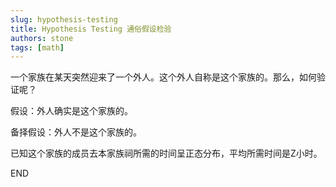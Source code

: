 ```yaml
---
slug: hypothesis-testing
title: Hypothesis Testing 通俗假设检验
authors: stone
tags: [math]
---
```


一个家族在某天突然迎来了一个外人。这个外人自称是这个家族的。那么，如何验证呢？

假设：外人确实是这个家族的。

备择假设：外人不是这个家族的。

已知这个家族的成员去本家族祠所需的时间呈正态分布，平均所需时间是Z小时。

<!-- 
标准：如果外人去这个家族本家族祠所需的时间 $z_{test}$ 与 $Z$ 接近，就认同他为族人。

族人说，我们的 Significance Level (显著性水平) 是`0.05`，也就是 `5%`。因为是和均值Z作比较，所以从均值向左、向右共`95%`概率的区间都符合我们的标准。算了一下，这个区间是 $[-z_{0.025},\ z_{0.025}]$ 。如果 $z_{test}$ 在这个区间之外了，就证明你的值太离谱了。我们的正态分布只有`5%`可能会出现落在这个区间以外的情况。但是你却撞到这个情况了，所以我们觉得你可能不遵守我们的正态分布。

所以我们拒绝这个“外人确实是这个家族的”假设。因为只有两个假设，所以我们接受备择假设：外人不是这个家族的。这就是Z检验和T检验的基本原理。

除了通过 $[-z_{0.025},\ z_{0.025}]$ 区间进行比较，也可以通过正态分布的概率相关函数或直接查表得知落在 $[-z_{test},\ z_{test}]$ 之外的概率，用这个概率和 Significance Level (显著性水平) 作比较，也是差不多的。 -->

END